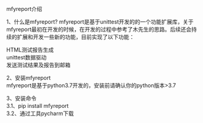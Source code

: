 mfyreport介绍

1、什么是mfyreport?
mfyreport是基于unittest开发的的一个功能扩展库，关于mfyreport最初在开发的时候，在开发的过程中参考了木先生的思路。后续还会持续的扩展和开发一些新的功能，目前实现了以下功能：

HTML测试报告生成\
unittest数据驱动\
发送测试结果及报告到邮箱


2、安装mfyreport\
mfyreport是基于python3.7开发的，安装前请确认你的python版本>3.7

3、安装命令\
3.1、pip install mfyreport\
3.2、通过工具pycharm下载